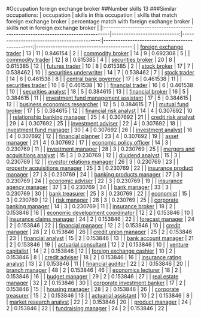 #Occupation foreign exchange broker
##Number skills 13
###Similar occupations:
| occupation                                                                      |   skills in this occupation |   skills that match foreign exchange broker |   percentage match with foreign exchange broker |   skills not in foreign exchange broker |
|:--------------------------------------------------------------------------------|----------------------------:|--------------------------------------------:|------------------------------------------------:|----------------------------------------:|
| [foreign exchange trader](foreign_exchange_trader.md)                           |                          13 |                                          11 |                                        0.846154 |                                       2 |
| [commodity broker](commodity_broker.md)                                         |                          14 |                                           9 |                                        0.692308 |                                       5 |
| [commodity trader](commodity_trader.md)                                         |                          12 |                                           8 |                                        0.615385 |                                       4 |
| [securities broker](securities_broker.md)                                       |                          20 |                                           8 |                                        0.615385 |                                      12 |
| [futures trader](futures_trader.md)                                             |                          10 |                                           8 |                                        0.615385 |                                       2 |
| [stock broker](stock_broker.md)                                                 |                          17 |                                           7 |                                        0.538462 |                                      10 |
| [securities underwriter](securities_underwriter.md)                             |                          14 |                                           7 |                                        0.538462 |                                       7 |
| [stock trader](stock_trader.md)                                                 |                          14 |                                           6 |                                        0.461538 |                                       8 |
| [central bank governor](central_bank_governor.md)                               |                          17 |                                           6 |                                        0.461538 |                                      11 |
| [securities trader](securities_trader.md)                                       |                          16 |                                           6 |                                        0.461538 |                                      10 |
| [financial trader](financial_trader.md)                                         |                          16 |                                           6 |                                        0.461538 |                                      10 |
| [securities analyst](securities_analyst.md)                                     |                          18 |                                           5 |                                        0.384615 |                                      13 |
| [financial broker](financial_broker.md)                                         |                          16 |                                           5 |                                        0.384615 |                                      11 |
| [investment fund management assistant](investment_fund_management_assistant.md) |                          17 |                                           5 |                                        0.384615 |                                      12 |
| [business economics researcher](business_economics_researcher.md)               |                          12 |                                           5 |                                        0.384615 |                                       7 |
| [mutual fund broker](mutual_fund_broker.md)                                     |                          17 |                                           5 |                                        0.384615 |                                      12 |
| [financial risk analyst](financial_risk_analyst.md)                             |                          14 |                                           4 |                                        0.307692 |                                      10 |
| [relationship banking manager](relationship_banking_manager.md)                 |                          25 |                                           4 |                                        0.307692 |                                      21 |
| [credit risk analyst](credit_risk_analyst.md)                                   |                          29 |                                           4 |                                        0.307692 |                                      25 |
| [investment adviser](investment_adviser.md)                                     |                          22 |                                           4 |                                        0.307692 |                                      18 |
| [investment fund manager](investment_fund_manager.md)                           |                          30 |                                           4 |                                        0.307692 |                                      26 |
| [investment analyst](investment_analyst.md)                                     |                          16 |                                           4 |                                        0.307692 |                                      12 |
| [financial planner](financial_planner.md)                                       |                          23 |                                           4 |                                        0.307692 |                                      19 |
| [asset manager](asset_manager.md)                                               |                          21 |                                           4 |                                        0.307692 |                                      17 |
| [economic policy officer](economic_policy_officer.md)                           |                          14 |                                           3 |                                        0.230769 |                                      11 |
| [investment manager](investment_manager.md)                                     |                          28 |                                           3 |                                        0.230769 |                                      25 |
| [mergers and acquisitions analyst](mergers_and_acquisitions_analyst.md)         |                          15 |                                           3 |                                        0.230769 |                                      12 |
| [dividend analyst](dividend_analyst.md)                                         |                          15 |                                           3 |                                        0.230769 |                                      12 |
| [investor relations manager](investor_relations_manager.md)                     |                          26 |                                           3 |                                        0.230769 |                                      23 |
| [property acquisitions manager](property_acquisitions_manager.md)               |                          25 |                                           3 |                                        0.230769 |                                      22 |
| [insurance product manager](insurance_product_manager.md)                       |                          27 |                                           3 |                                        0.230769 |                                      24 |
| [banking products manager](banking_products_manager.md)                         |                          27 |                                           3 |                                        0.230769 |                                      24 |
| [economic adviser](economic_adviser.md)                                         |                          22 |                                           3 |                                        0.230769 |                                      19 |
| [insurance agency manager](insurance_agency_manager.md)                         |                          37 |                                           3 |                                        0.230769 |                                      34 |
| [bank manager](bank_manager.md)                                                 |                          33 |                                           3 |                                        0.230769 |                                      30 |
| [bank treasurer](bank_treasurer.md)                                             |                          25 |                                           3 |                                        0.230769 |                                      22 |
| [economist](economist.md)                                                       |                          15 |                                           3 |                                        0.230769 |                                      12 |
| [risk manager](risk_manager.md)                                                 |                          28 |                                           3 |                                        0.230769 |                                      25 |
| [corporate banking manager](corporate_banking_manager.md)                       |                          14 |                                           3 |                                        0.230769 |                                      11 |
| [insurance broker](insurance_broker.md)                                         |                          18 |                                           2 |                                        0.153846 |                                      16 |
| [economic development coordinator](economic_development_coordinator.md)         |                          12 |                                           2 |                                        0.153846 |                                      10 |
| [insurance claims manager](insurance_claims_manager.md)                         |                          24 |                                           2 |                                        0.153846 |                                      22 |
| [forecast manager](forecast_manager.md)                                         |                          24 |                                           2 |                                        0.153846 |                                      22 |
| [financial manager](financial_manager.md)                                       |                          12 |                                           2 |                                        0.153846 |                                      10 |
| [credit manager](credit_manager.md)                                             |                          28 |                                           2 |                                        0.153846 |                                      26 |
| [credit union manager](credit_union_manager.md)                                 |                          25 |                                           2 |                                        0.153846 |                                      23 |
| [financial analyst](financial_analyst.md)                                       |                          15 |                                           2 |                                        0.153846 |                                      13 |
| [bank account manager](bank_account_manager.md)                                 |                          21 |                                           2 |                                        0.153846 |                                      19 |
| [actuarial consultant](actuarial_consultant.md)                                 |                          12 |                                           2 |                                        0.153846 |                                      10 |
| [venture capitalist](venture_capitalist.md)                                     |                          14 |                                           2 |                                        0.153846 |                                      12 |
| [foreign exchange cashier](foreign_exchange_cashier.md)                         |                          10 |                                           2 |                                        0.153846 |                                       8 |
| [credit adviser](credit_adviser.md)                                             |                          18 |                                           2 |                                        0.153846 |                                      16 |
| [insurance rating analyst](insurance_rating_analyst.md)                         |                          13 |                                           2 |                                        0.153846 |                                      11 |
| [financial auditor](financial_auditor.md)                                       |                          22 |                                           2 |                                        0.153846 |                                      20 |
| [branch manager](branch_manager.md)                                             |                          48 |                                           2 |                                        0.153846 |                                      46 |
| [economics lecturer](economics_lecturer.md)                                     |                          18 |                                           2 |                                        0.153846 |                                      16 |
| [budget manager](budget_manager.md)                                             |                          29 |                                           2 |                                        0.153846 |                                      27 |
| [real estate manager](real_estate_manager.md)                                   |                          32 |                                           2 |                                        0.153846 |                                      30 |
| [corporate investment banker](corporate_investment_banker.md)                   |                          17 |                                           2 |                                        0.153846 |                                      15 |
| [housing manager](housing_manager.md)                                           |                          28 |                                           2 |                                        0.153846 |                                      26 |
| [corporate treasurer](corporate_treasurer.md)                                   |                          15 |                                           2 |                                        0.153846 |                                      13 |
| [actuarial assistant](actuarial_assistant.md)                                   |                          10 |                                           2 |                                        0.153846 |                                       8 |
| [market research analyst](market_research_analyst.md)                           |                          22 |                                           2 |                                        0.153846 |                                      20 |
| [product manager](product_manager.md)                                           |                          24 |                                           2 |                                        0.153846 |                                      22 |
| [fundraising manager](fundraising_manager.md)                                   |                          24 |                                           2 |                                        0.153846 |                                      22 |
